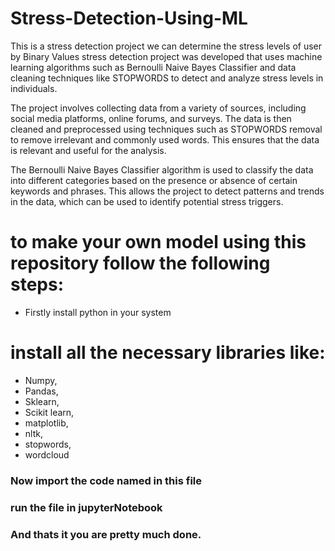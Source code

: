 # Stress-Detection-Using-ML
This is a stress detection project we can determine the stress levels of user by Binary Values
stress detection project was developed that uses machine learning algorithms such as Bernoulli Naive Bayes Classifier and data cleaning techniques like STOPWORDS to detect and analyze stress levels in individuals.

The project involves collecting data from a variety of sources, including social media platforms, online forums, and surveys. The data is then cleaned and preprocessed using techniques such as STOPWORDS removal to remove irrelevant and commonly used words. This ensures that the data is relevant and useful for the analysis.

The Bernoulli Naive Bayes Classifier algorithm is used to classify the data into different categories based on the presence or absence of certain keywords and phrases. This allows the project to detect patterns and trends in the data, which can be used to identify potential stress triggers.


# to make your own model using this repository follow the following steps:
- Firstly install python in your system

# install all the necessary libraries like:
 * Numpy,
 * Pandas,
 * Sklearn,
 * Scikit learn,
 * matplotlib,
 * nltk,
 * stopwords,
 * wordcloud
 
 ###  Now import the code named in this file 
 ### run the file in jupyterNotebook
### And thats it you are pretty much done.
